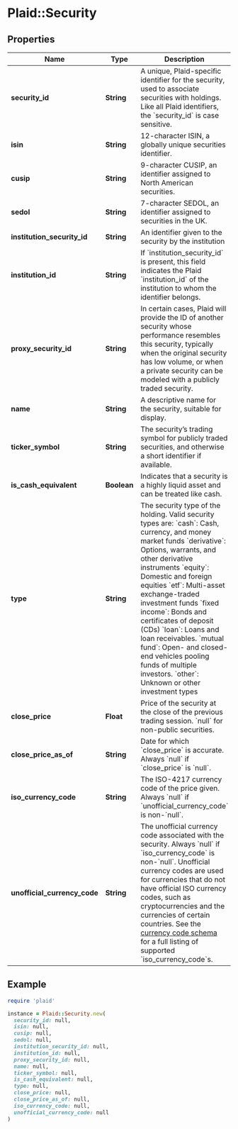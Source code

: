 # Plaid::Security

## Properties

| Name | Type | Description | Notes |
| ---- | ---- | ----------- | ----- |
| **security_id** | **String** | A unique, Plaid-specific identifier for the security, used to associate securities with holdings. Like all Plaid identifiers, the &#x60;security_id&#x60; is case sensitive. |  |
| **isin** | **String** | 12-character ISIN, a globally unique securities identifier. | [optional] |
| **cusip** | **String** | 9-character CUSIP, an identifier assigned to North American securities. | [optional] |
| **sedol** | **String** | 7-character SEDOL, an identifier assigned to securities in the UK. | [optional] |
| **institution_security_id** | **String** | An identifier given to the security by the institution | [optional] |
| **institution_id** | **String** | If &#x60;institution_security_id&#x60; is present, this field indicates the Plaid &#x60;institution_id&#x60; of the institution to whom the identifier belongs. | [optional] |
| **proxy_security_id** | **String** | In certain cases, Plaid will provide the ID of another security whose performance resembles this security, typically when the original security has low volume, or when a private security can be modeled with a publicly traded security. | [optional] |
| **name** | **String** | A descriptive name for the security, suitable for display. | [optional] |
| **ticker_symbol** | **String** | The security’s trading symbol for publicly traded securities, and otherwise a short identifier if available. | [optional] |
| **is_cash_equivalent** | **Boolean** | Indicates that a security is a highly liquid asset and can be treated like cash. | [optional] |
| **type** | **String** | The security type of the holding. Valid security types are:  &#x60;cash&#x60;: Cash, currency, and money market funds  &#x60;derivative&#x60;: Options, warrants, and other derivative instruments  &#x60;equity&#x60;: Domestic and foreign equities  &#x60;etf&#x60;: Multi-asset exchange-traded investment funds  &#x60;fixed income&#x60;: Bonds and certificates of deposit (CDs)  &#x60;loan&#x60;: Loans and loan receivables.  &#x60;mutual fund&#x60;: Open- and closed-end vehicles pooling funds of multiple investors.  &#x60;other&#x60;: Unknown or other investment types |  |
| **close_price** | **Float** | Price of the security at the close of the previous trading session. &#x60;null&#x60; for non-public securities. | [optional] |
| **close_price_as_of** | **String** | Date for which &#x60;close_price&#x60; is accurate. Always &#x60;null&#x60; if &#x60;close_price&#x60; is &#x60;null&#x60;. | [optional] |
| **iso_currency_code** | **String** | The ISO-4217 currency code of the price given. Always &#x60;null&#x60; if &#x60;unofficial_currency_code&#x60; is non-&#x60;null&#x60;. | [optional] |
| **unofficial_currency_code** | **String** | The unofficial currency code associated with the security. Always &#x60;null&#x60; if &#x60;iso_currency_code&#x60; is non-&#x60;null&#x60;. Unofficial currency codes are used for currencies that do not have official ISO currency codes, such as cryptocurrencies and the currencies of certain countries.  See the [currency code schema](/docs/api/accounts#currency-code-schema) for a full listing of supported &#x60;iso_currency_code&#x60;s. | [optional] |

## Example

```ruby
require 'plaid'

instance = Plaid::Security.new(
  security_id: null,
  isin: null,
  cusip: null,
  sedol: null,
  institution_security_id: null,
  institution_id: null,
  proxy_security_id: null,
  name: null,
  ticker_symbol: null,
  is_cash_equivalent: null,
  type: null,
  close_price: null,
  close_price_as_of: null,
  iso_currency_code: null,
  unofficial_currency_code: null
)
```

